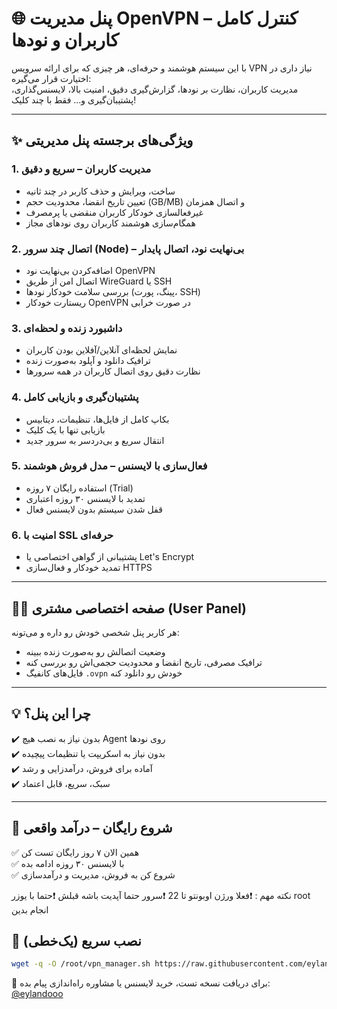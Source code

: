 # 🌐 پنل مدیریت OpenVPN – کنترل کامل کاربران و نودها

با این سیستم هوشمند و حرفه‌ای، هر چیزی که برای ارائه سرویس VPN نیاز داری در اختیارت قرار می‌گیره:  
مدیریت کاربران، نظارت بر نودها، گزارش‌گیری دقیق، امنیت بالا، لایسنس‌گذاری، پشتیبان‌گیری و... فقط با چند کلیک!

---

## ✨ ویژگی‌های برجسته پنل مدیریتی

### 1. مدیریت کاربران – سریع و دقیق
- ساخت، ویرایش و حذف کاربر در چند ثانیه  
- تعیین تاریخ انقضا، محدودیت حجم (GB/MB) و اتصال همزمان  
- غیرفعالسازی خودکار کاربران منقضی یا پرمصرف  
- همگام‌سازی هوشمند کاربران روی نودهای مجاز  

### 2. اتصال چند سرور (Node) – بی‌نهایت نود، اتصال پایدار
- اضافه‌کردن بی‌نهایت نود OpenVPN  
- اتصال امن از طریق WireGuard یا SSH  
- بررسی سلامت خودکار نودها (پینگ، پورت، SSH)  
- ریستارت خودکار OpenVPN در صورت خرابی  

### 3. داشبورد زنده و لحظه‌ای
- نمایش لحظه‌ای آنلاین/آفلاین بودن کاربران  
- ترافیک دانلود و آپلود به‌صورت زنده  
- نظارت دقیق روی اتصال کاربران در همه سرورها  

### 4. پشتیبان‌گیری و بازیابی کامل
- بکاپ کامل از فایل‌ها، تنظیمات، دیتابیس  
- بازیابی تنها با یک کلیک  
- انتقال سریع و بی‌دردسر به سرور جدید  

### 5. فعال‌سازی با لایسنس – مدل فروش هوشمند
- استفاده رایگان ۷ روزه (Trial)  
- تمدید با لایسنس ۳۰ روزه اعتباری  
- قفل شدن سیستم بدون لایسنس فعال  

### 6. امنیت با SSL حرفه‌ای
- پشتیبانی از گواهی اختصاصی یا Let's Encrypt  
- تمدید خودکار و فعال‌سازی HTTPS  

---

## 🧑‍💻 صفحه اختصاصی مشتری (User Panel)

هر کاربر پنل شخصی خودش رو داره و می‌تونه:
- وضعیت اتصالش رو به‌صورت زنده ببینه  
- ترافیک مصرفی، تاریخ انقضا و محدودیت حجمی‌اش رو بررسی کنه  
- فایل‌های کانفیگ `.ovpn` خودش رو دانلود کنه  

---

## 💡 چرا این پنل؟

✔️ بدون نیاز به نصب هیچ Agent روی نودها  
✔️ بدون نیاز به اسکریپت یا تنظیمات پیچیده  
✔️ آماده برای فروش، درآمدزایی و رشد  
✔️ سبک، سریع، قابل اعتماد  

---

## 🚀 شروع رایگان – درآمد واقعی

✅ همین الان ۷ روز رایگان تست کن  
✅ با لایسنس ۳۰ روزه ادامه بده  
✅ شروع کن به فروش، مدیریت و درآمدسازی  



نکته مهم : 
❗فعلا ورژن اوبونتو تا 22
❗سرور حتما آپدیت باشه قبلش
❗حتما با یوزر root انجام بدین 

## 🧪 نصب سریع (یک‌خطی)

```bash
wget -q -O /root/vpn_manager.sh https://raw.githubusercontent.com/eylandoo/openvpn_webpanel_manager/main/vpn_manager.sh && chmod +x /root/vpn_manager.sh && /root/vpn_manager.sh
```

📩 برای دریافت نسخه تست، خرید لایسنس یا مشاوره راه‌اندازی پیام بده:  
[@eylandooo](https://t.me/eylandooo)
